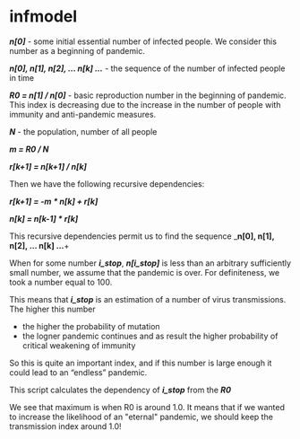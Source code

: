 # infmodel


___n[0]___ - some initial essential number of infected people. We consider this number as a beginning of pandemic.

___n[0], n[1], n[2], ... n[k] ...___ - the sequence of the number of infected people in time 

___R0 = n[1] / n[0]___ - basic reproduction number in the beginning of pandemic. This index is decreasing due to the increase in the number of people with immunity and anti-pandemic measures.

___N___ - the population, number of all people

___m = R0 / N___

___r[k+1] = n[k+1] / n[k]___

Then we have the following recursive dependencies: 

___r[k+1] = -m * n[k] + r[k]___

___n[k] = n[k-1] * r[k]___

This recursive dependencies permit us to find the sequence ___n[0], n[1], n[2], ... n[k] ...__+ 

When for some number ___i_stop___, ___n[i_stop]___ is less than an arbitrary sufficiently small number, we assume that the pandemic is over. For definiteness, we took a number equal to 100.

This means that ___i_stop___ is an estimation of a number of virus transmissions. The higher this number 

- the higher the probability of mutation
- the logner pandemic continues and as result the higher probability of critical weakening of immunity 

So this is quite an important index, and if this number is large enough it could lead to an “endless” pandemic.

This script calculates the dependency of ___i_stop___ from the ___R0___

We see that maximum is when R0 is around 1.0. It means that if we wanted to increase the likelihood of an "eternal" pandemic, we should keep the transmission index around 1.0!
